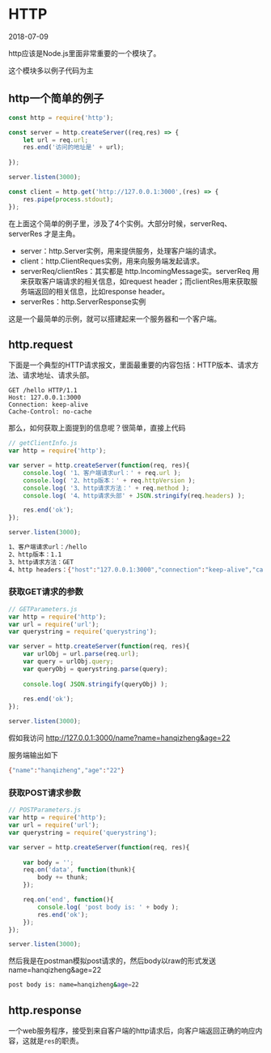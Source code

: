 # HTTP 
2018-07-09

http应该是Node.js里面非常重要的一个模块了。

这个模块多以例子代码为主

## http一个简单的例子

```js
const http = require('http');

const server = http.createServer((req,res) => {
    let url = req.url;
    res.end('访问的地址是' + url);
    
});

server.listen(3000);

const client = http.get('http://127.0.0.1:3000',(res) => {
    res.pipe(process.stdout);
});

```
在上面这个简单的例子里，涉及了4个实例。大部分时候，serverReq、serverRes 才是主角。

* server：http.Server实例，用来提供服务，处理客户端的请求。
* client：http.ClientReques实例，用来向服务端发起请求。
* serverReq/clientRes：其实都是 http.IncomingMessage实。serverReq 用来获取客户端请求的相关信息，如request header；而clientRes用来获取服务端返回的相关信息，比如response header。
* serverRes：http.ServerResponse实例

这是一个最简单的示例，就可以搭建起来一个服务器和一个客户端。

## http.request
下面是一个典型的HTTP请求报文，里面最重要的内容包括：HTTP版本、请求方法、请求地址、请求头部。

```http
GET /hello HTTP/1.1
Host: 127.0.0.1:3000
Connection: keep-alive
Cache-Control: no-cache
```

那么，如何获取上面提到的信息呢？很简单，直接上代码

```js
// getClientInfo.js
var http = require('http');

var server = http.createServer(function(req, res){
    console.log( '1、客户端请求url：' + req.url );
    console.log( '2、http版本：' + req.httpVersion );
    console.log( '3、http请求方法：' + req.method );
    console.log( '4、http请求头部' + JSON.stringify(req.headers) );

    res.end('ok');
});

server.listen(3000);
```

```bash
1、客户端请求url：/hello
2、http版本：1.1
3、http请求方法：GET
4、http headers：{"host":"127.0.0.1:3000","connection":"keep-alive","cache-control":"no-cache","user-agent":"Mozilla/5.0 (Macintosh; Intel Mac OS X 10_11_4) AppleWebKit/537.36 (KHTML, like Gecko) Chrome/54.0.2840.71 Safari/537.36","postman-token":"1148986a-ddfb-3569-e2c0-585634655fe4","accept":"*/*","accept-encoding":"gzip, deflate, sdch, br","accept-language":"zh-CN,zh;q=0.8,en;q=0.6,zh-TW;q=0.4"}
```

### 获取GET请求的参数
```js
// GETParameters.js
var http = require('http');
var url = require('url');
var querystring = require('querystring');

var server = http.createServer(function(req, res){
    var urlObj = url.parse(req.url);
    var query = urlObj.query;
    var queryObj = querystring.parse(query);
    
    console.log( JSON.stringify(queryObj) );
    
    res.end('ok');
});

server.listen(3000);
```

假如我访问 http://127.0.0.1:3000/name?name=hanqizheng&age=22

服务端输出如下

```bash
{"name":"hanqizheng","age":"22"}
```

### 获取POST请求参数
```js
// POSTParameters.js
var http = require('http');
var url = require('url');
var querystring = require('querystring');

var server = http.createServer(function(req, res){
    
    var body = '';  
    req.on('data', function(thunk){
        body += thunk;
    });

    req.on('end', function(){
        console.log( 'post body is: ' + body );
        res.end('ok');
    }); 
});

server.listen(3000);
```
然后我是在postman模拟post请求的，然后body以raw的形式发送name=hanqizheng&age=22

```bash
post body is: name=hanqizheng&age=22
```

## http.response
一个web服务程序，接受到来自客户端的http请求后，向客户端返回正确的响应内容，这就是`res`的职责。



